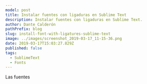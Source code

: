 ```yaml
---
model: post
title: Instalar fuentes con ligaduras en Sublime Text
description: Instalar fuentes con ligaduras en Sublime Text.
author: Dante Calderón
pathPrefix: blog
slug: install-font-with-ligatures-sublime-text
image: ../images/screenshot_2019-03-17_11-15-36.png
date: 2019-03-17T15:03:27.829Z
published: false
tags:
  - SublimeText
  - Fonts
---
```


Las fuentes
